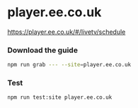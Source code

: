 # player.ee.co.uk

https://player.ee.co.uk/#/livetv/schedule

### Download the guide

```sh
npm run grab --- --site=player.ee.co.uk
```

### Test

```sh
npm run test:site player.ee.co.uk
```
